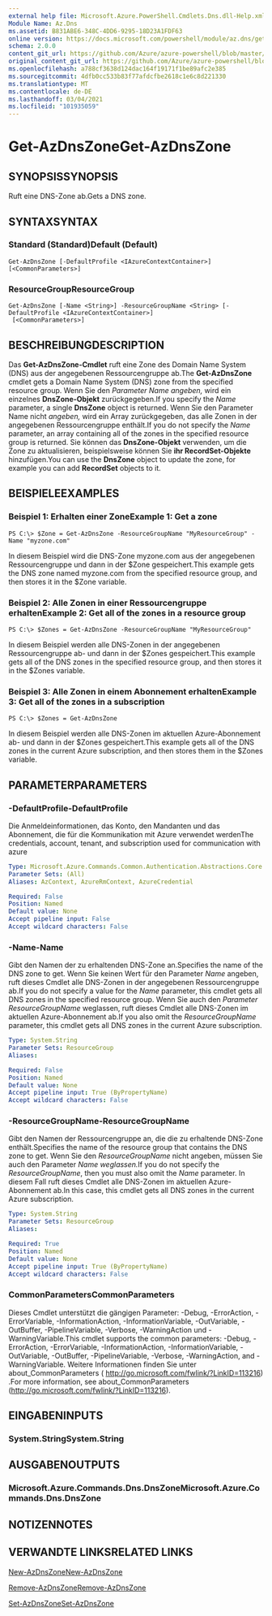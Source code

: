 ```yaml
---
external help file: Microsoft.Azure.PowerShell.Cmdlets.Dns.dll-Help.xml
Module Name: Az.Dns
ms.assetid: B831ABE6-348C-4DD6-9295-18D23A1FDF63
online version: https://docs.microsoft.com/powershell/module/az.dns/get-azdnszone
schema: 2.0.0
content_git_url: https://github.com/Azure/azure-powershell/blob/master/src/Dns/Dns/help/Get-AzDnsZone.md
original_content_git_url: https://github.com/Azure/azure-powershell/blob/master/src/Dns/Dns/help/Get-AzDnsZone.md
ms.openlocfilehash: a788cf3638d124dac164f19171f1be89afc2e385
ms.sourcegitcommit: 4dfb0cc533b83f77afdcfbe2618c1e6c8d221330
ms.translationtype: MT
ms.contentlocale: de-DE
ms.lasthandoff: 03/04/2021
ms.locfileid: "101935059"
---
```

# <span data-ttu-id="eae51-101">Get-AzDnsZone</span><span class="sxs-lookup"><span data-stu-id="eae51-101">Get-AzDnsZone</span></span>

## <span data-ttu-id="eae51-102">SYNOPSIS</span><span class="sxs-lookup"><span data-stu-id="eae51-102">SYNOPSIS</span></span>
<span data-ttu-id="eae51-103">Ruft eine DNS-Zone ab.</span><span class="sxs-lookup"><span data-stu-id="eae51-103">Gets a DNS zone.</span></span>

## <span data-ttu-id="eae51-104">SYNTAX</span><span class="sxs-lookup"><span data-stu-id="eae51-104">SYNTAX</span></span>

### <span data-ttu-id="eae51-105">Standard (Standard)</span><span class="sxs-lookup"><span data-stu-id="eae51-105">Default (Default)</span></span>
```
Get-AzDnsZone [-DefaultProfile <IAzureContextContainer>] [<CommonParameters>]
```

### <span data-ttu-id="eae51-106">ResourceGroup</span><span class="sxs-lookup"><span data-stu-id="eae51-106">ResourceGroup</span></span>
```
Get-AzDnsZone [-Name <String>] -ResourceGroupName <String> [-DefaultProfile <IAzureContextContainer>]
 [<CommonParameters>]
```

## <span data-ttu-id="eae51-107">BESCHREIBUNG</span><span class="sxs-lookup"><span data-stu-id="eae51-107">DESCRIPTION</span></span>
<span data-ttu-id="eae51-108">Das **Get-AzDnsZone-Cmdlet** ruft eine Zone des Domain Name System (DNS) aus der angegebenen Ressourcengruppe ab.</span><span class="sxs-lookup"><span data-stu-id="eae51-108">The **Get-AzDnsZone** cmdlet gets a Domain Name System (DNS) zone from the specified resource group.</span></span>
<span data-ttu-id="eae51-109">Wenn Sie den *Parameter Name angeben,* wird ein einzelnes **DnsZone-Objekt** zurückgegeben.</span><span class="sxs-lookup"><span data-stu-id="eae51-109">If you specify the *Name* parameter, a single **DnsZone** object is returned.</span></span>
<span data-ttu-id="eae51-110">Wenn Sie den Parameter Name nicht *angeben,* wird ein Array zurückgegeben, das alle Zonen in der angegebenen Ressourcengruppe enthält.</span><span class="sxs-lookup"><span data-stu-id="eae51-110">If you do not specify the *Name* parameter, an array containing all of the zones in the specified resource group is returned.</span></span>
<span data-ttu-id="eae51-111">Sie können das **DnsZone-Objekt** verwenden, um die Zone zu aktualisieren, beispielsweise können Sie **ihr RecordSet-Objekte** hinzufügen.</span><span class="sxs-lookup"><span data-stu-id="eae51-111">You can use the **DnsZone** object to update the zone, for example you can add **RecordSet** objects to it.</span></span>

## <span data-ttu-id="eae51-112">BEISPIELE</span><span class="sxs-lookup"><span data-stu-id="eae51-112">EXAMPLES</span></span>

### <span data-ttu-id="eae51-113">Beispiel 1: Erhalten einer Zone</span><span class="sxs-lookup"><span data-stu-id="eae51-113">Example 1: Get a zone</span></span>
```
PS C:\> $Zone = Get-AzDnsZone -ResourceGroupName "MyResourceGroup" -Name "myzone.com"
```

<span data-ttu-id="eae51-114">In diesem Beispiel wird die DNS-Zone myzone.com aus der angegebenen Ressourcengruppe und dann in der $Zone gespeichert.</span><span class="sxs-lookup"><span data-stu-id="eae51-114">This example gets the DNS zone named myzone.com from the specified resource group, and then stores it in the $Zone variable.</span></span>

### <span data-ttu-id="eae51-115">Beispiel 2: Alle Zonen in einer Ressourcengruppe erhalten</span><span class="sxs-lookup"><span data-stu-id="eae51-115">Example 2: Get all of the zones in a resource group</span></span>
```
PS C:\> $Zones = Get-AzDnsZone -ResourceGroupName "MyResourceGroup"
```

<span data-ttu-id="eae51-116">In diesem Beispiel werden alle DNS-Zonen in der angegebenen Ressourcengruppe ab- und dann in der $Zones gespeichert.</span><span class="sxs-lookup"><span data-stu-id="eae51-116">This example gets all of the DNS zones in the specified resource group, and then stores it in the $Zones variable.</span></span>

### <span data-ttu-id="eae51-117">Beispiel 3: Alle Zonen in einem Abonnement erhalten</span><span class="sxs-lookup"><span data-stu-id="eae51-117">Example 3: Get all of the zones in a subscription</span></span>
```
PS C:\> $Zones = Get-AzDnsZone
```

<span data-ttu-id="eae51-118">In diesem Beispiel werden alle DNS-Zonen im aktuellen Azure-Abonnement ab- und dann in der $Zones gespeichert.</span><span class="sxs-lookup"><span data-stu-id="eae51-118">This example gets all of the DNS zones in the current Azure subscription, and then stores them in the $Zones variable.</span></span>

## <span data-ttu-id="eae51-119">PARAMETER</span><span class="sxs-lookup"><span data-stu-id="eae51-119">PARAMETERS</span></span>

### <span data-ttu-id="eae51-120">-DefaultProfile</span><span class="sxs-lookup"><span data-stu-id="eae51-120">-DefaultProfile</span></span>
<span data-ttu-id="eae51-121">Die Anmeldeinformationen, das Konto, den Mandanten und das Abonnement, die für die Kommunikation mit Azure verwendet werden</span><span class="sxs-lookup"><span data-stu-id="eae51-121">The credentials, account, tenant, and subscription used for communication with azure</span></span>

```yaml
Type: Microsoft.Azure.Commands.Common.Authentication.Abstractions.Core.IAzureContextContainer
Parameter Sets: (All)
Aliases: AzContext, AzureRmContext, AzureCredential

Required: False
Position: Named
Default value: None
Accept pipeline input: False
Accept wildcard characters: False
```

### <span data-ttu-id="eae51-122">-Name</span><span class="sxs-lookup"><span data-stu-id="eae51-122">-Name</span></span>
<span data-ttu-id="eae51-123">Gibt den Namen der zu erhaltenden DNS-Zone an.</span><span class="sxs-lookup"><span data-stu-id="eae51-123">Specifies the name of the DNS zone to get.</span></span>
<span data-ttu-id="eae51-124">Wenn Sie keinen Wert für den Parameter *Name* angeben, ruft dieses Cmdlet alle DNS-Zonen in der angegebenen Ressourcengruppe ab.</span><span class="sxs-lookup"><span data-stu-id="eae51-124">If you do not specify a value for the *Name* parameter, this cmdlet gets all DNS zones in the specified resource group.</span></span>
<span data-ttu-id="eae51-125">Wenn Sie auch den *Parameter ResourceGroupName* weglassen, ruft dieses Cmdlet alle DNS-Zonen im aktuellen Azure-Abonnement ab.</span><span class="sxs-lookup"><span data-stu-id="eae51-125">If you also omit the *ResourceGroupName* parameter, this cmdlet gets all DNS zones in the current Azure subscription.</span></span>

```yaml
Type: System.String
Parameter Sets: ResourceGroup
Aliases:

Required: False
Position: Named
Default value: None
Accept pipeline input: True (ByPropertyName)
Accept wildcard characters: False
```

### <span data-ttu-id="eae51-126">-ResourceGroupName</span><span class="sxs-lookup"><span data-stu-id="eae51-126">-ResourceGroupName</span></span>
<span data-ttu-id="eae51-127">Gibt den Namen der Ressourcengruppe an, die die zu erhaltende DNS-Zone enthält.</span><span class="sxs-lookup"><span data-stu-id="eae51-127">Specifies the name of the resource group that contains the DNS zone to get.</span></span>
<span data-ttu-id="eae51-128">Wenn Sie den *ResourceGroupName* nicht angeben, müssen Sie auch den Parameter *Name weglassen.*</span><span class="sxs-lookup"><span data-stu-id="eae51-128">If you do not specify the *ResourceGroupName*, then you must also omit the *Name* parameter.</span></span>
<span data-ttu-id="eae51-129">In diesem Fall ruft dieses Cmdlet alle DNS-Zonen im aktuellen Azure-Abonnement ab.</span><span class="sxs-lookup"><span data-stu-id="eae51-129">In this case, this cmdlet gets all DNS zones in the current Azure subscription.</span></span>

```yaml
Type: System.String
Parameter Sets: ResourceGroup
Aliases:

Required: True
Position: Named
Default value: None
Accept pipeline input: True (ByPropertyName)
Accept wildcard characters: False
```

### <span data-ttu-id="eae51-130">CommonParameters</span><span class="sxs-lookup"><span data-stu-id="eae51-130">CommonParameters</span></span>
<span data-ttu-id="eae51-131">Dieses Cmdlet unterstützt die gängigen Parameter: -Debug, -ErrorAction, -ErrorVariable, -InformationAction, -InformationVariable, -OutVariable, -OutBuffer, -PipelineVariable, -Verbose, -WarningAction und -WarningVariable.</span><span class="sxs-lookup"><span data-stu-id="eae51-131">This cmdlet supports the common parameters: -Debug, -ErrorAction, -ErrorVariable, -InformationAction, -InformationVariable, -OutVariable, -OutBuffer, -PipelineVariable, -Verbose, -WarningAction, and -WarningVariable.</span></span> <span data-ttu-id="eae51-132">Weitere Informationen finden Sie unter about_CommonParameters ( http://go.microsoft.com/fwlink/?LinkID=113216) .</span><span class="sxs-lookup"><span data-stu-id="eae51-132">For more information, see about_CommonParameters (http://go.microsoft.com/fwlink/?LinkID=113216).</span></span>

## <span data-ttu-id="eae51-133">EINGABEN</span><span class="sxs-lookup"><span data-stu-id="eae51-133">INPUTS</span></span>

### <span data-ttu-id="eae51-134">System.String</span><span class="sxs-lookup"><span data-stu-id="eae51-134">System.String</span></span>

## <span data-ttu-id="eae51-135">AUSGABEN</span><span class="sxs-lookup"><span data-stu-id="eae51-135">OUTPUTS</span></span>

### <span data-ttu-id="eae51-136">Microsoft.Azure.Commands.Dns.DnsZone</span><span class="sxs-lookup"><span data-stu-id="eae51-136">Microsoft.Azure.Commands.Dns.DnsZone</span></span>

## <span data-ttu-id="eae51-137">NOTIZEN</span><span class="sxs-lookup"><span data-stu-id="eae51-137">NOTES</span></span>

## <span data-ttu-id="eae51-138">VERWANDTE LINKS</span><span class="sxs-lookup"><span data-stu-id="eae51-138">RELATED LINKS</span></span>

[<span data-ttu-id="eae51-139">New-AzDnsZone</span><span class="sxs-lookup"><span data-stu-id="eae51-139">New-AzDnsZone</span></span>](./New-AzDnsZone.md)

[<span data-ttu-id="eae51-140">Remove-AzDnsZone</span><span class="sxs-lookup"><span data-stu-id="eae51-140">Remove-AzDnsZone</span></span>](./Remove-AzDnsZone.md)

[<span data-ttu-id="eae51-141">Set-AzDnsZone</span><span class="sxs-lookup"><span data-stu-id="eae51-141">Set-AzDnsZone</span></span>](./Set-AzDnsZone.md)
